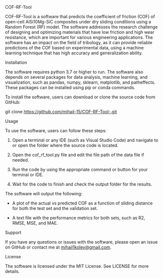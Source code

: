 COF-RF-Tool

COF-RF-Tool is a software that predicts the coefficient of friction (COF) of open-cell AlSi10Mg-SiC composites under dry sliding conditions using a Random Forest (RF) model. The software addresses the research challenge of designing and optimizing materials that have low friction and high wear resistance, which are important for various engineering applications. The software has an impact on the field of tribology, as it can provide reliable predictions of the COF based on experimental data, using a machine learning technique that has high accuracy and generalization ability.

Installation

The software requires python 3.7 or higher to run. The software also depends on several packages for data analysis, machine learning, and visualization, such as pandas, numpy, sklearn, matplotlib, and patheffects. These packages can be installed using pip or conda commands.

To install the software, users can download or clone the source code from GitHub:

git clone https://github.com/mihail-15/COF-RF-Tool-.git

Usage

To use the software, users can follow these steps:

1. Open a terminal or any IDE (such as Visual Studio Code) and navigate to or open the folder where the source code is located.

2. Open the cof_rf_tool.py file and edit the file path of the data file if needed.

3. Run the code by using the appropriate command or button for your terminal or IDE.

4. Wait for the code to finish and check the output folder for the results.

The software will output the following:

* A plot of the actual vs predicted COF as a function of sliding distance for both the test set and the validation set.

* A text file with the performance metrics for both sets, such as R2, RMSE, MSE, and MAE.

Support

If you have any questions or issues with the software, please open an issue on GitHub or contact me at mihail1kolev@gmail.com.

License

The software is licensed under the MIT License. See LICENSE for more details.
